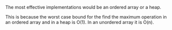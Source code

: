 The most effective implementations would be an ordered array or a heap.

This is because the worst case bound for the find the maximum operation in an
ordered array and in a heap is O(1). In an unordered array it is O(n).

